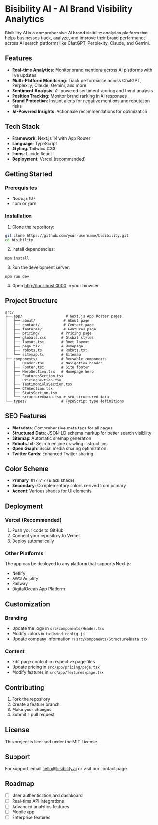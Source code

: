 # Bisibility AI - AI Brand Visibility Analytics

Bisibility AI is a comprehensive AI brand visibility analytics platform that helps businesses track, analyze, and improve their brand performance across AI search platforms like ChatGPT, Perplexity, Claude, and Gemini.

## Features

- **Real-time Analytics**: Monitor brand mentions across AI platforms with live updates
- **Multi-Platform Monitoring**: Track performance across ChatGPT, Perplexity, Claude, Gemini, and more
- **Sentiment Analysis**: AI-powered sentiment scoring and trend analysis
- **Position Tracking**: Monitor brand ranking in AI responses
- **Brand Protection**: Instant alerts for negative mentions and reputation risks
- **AI-Powered Insights**: Actionable recommendations for optimization

## Tech Stack

- **Framework**: Next.js 14 with App Router
- **Language**: TypeScript
- **Styling**: Tailwind CSS
- **Icons**: Lucide React
- **Deployment**: Vercel (recommended)

## Getting Started

### Prerequisites

- Node.js 18+ 
- npm or yarn

### Installation

1. Clone the repository:
```bash
git clone https://github.com/your-username/bisibility.git
cd bisibility
```

2. Install dependencies:
```bash
npm install
```

3. Run the development server:
```bash
npm run dev
```

4. Open [http://localhost:3000](http://localhost:3000) in your browser.

## Project Structure

```
src/
├── app/                    # Next.js App Router pages
│   ├── about/             # About page
│   ├── contact/           # Contact page
│   ├── features/          # Features page
│   ├── pricing/          # Pricing page
│   ├── globals.css       # Global styles
│   ├── layout.tsx        # Root layout
│   ├── page.tsx          # Homepage
│   ├── robots.ts         # Robots.txt
│   └── sitemap.ts        # Sitemap
├── components/           # Reusable components
│   ├── Header.tsx        # Navigation header
│   ├── Footer.tsx        # Site footer
│   ├── HeroSection.tsx   # Homepage hero
│   ├── FeaturesSection.tsx
│   ├── PricingSection.tsx
│   ├── TestimonialsSection.tsx
│   ├── CTASection.tsx
│   ├── StatsSection.tsx
│   └── StructuredData.tsx # SEO structured data
└── types/                # TypeScript type definitions
```

## SEO Features

- **Metadata**: Comprehensive meta tags for all pages
- **Structured Data**: JSON-LD schema markup for better search visibility
- **Sitemap**: Automatic sitemap generation
- **Robots.txt**: Search engine crawling instructions
- **Open Graph**: Social media sharing optimization
- **Twitter Cards**: Enhanced Twitter sharing

## Color Scheme

- **Primary**: #171717 (Black shade)
- **Secondary**: Complementary colors derived from primary
- **Accent**: Various shades for UI elements

## Deployment

### Vercel (Recommended)

1. Push your code to GitHub
2. Connect your repository to Vercel
3. Deploy automatically

### Other Platforms

The app can be deployed to any platform that supports Next.js:
- Netlify
- AWS Amplify
- Railway
- DigitalOcean App Platform

## Customization

### Branding
- Update the logo in `src/components/Header.tsx`
- Modify colors in `tailwind.config.js`
- Update company information in `src/components/StructuredData.tsx`

### Content
- Edit page content in respective page files
- Update pricing in `src/app/pricing/page.tsx`
- Modify features in `src/app/features/page.tsx`

## Contributing

1. Fork the repository
2. Create a feature branch
3. Make your changes
4. Submit a pull request

## License

This project is licensed under the MIT License.

## Support

For support, email hello@bisibility.ai or visit our contact page.

## Roadmap

- [ ] User authentication and dashboard
- [ ] Real-time API integrations
- [ ] Advanced analytics features
- [ ] Mobile app
- [ ] Enterprise features